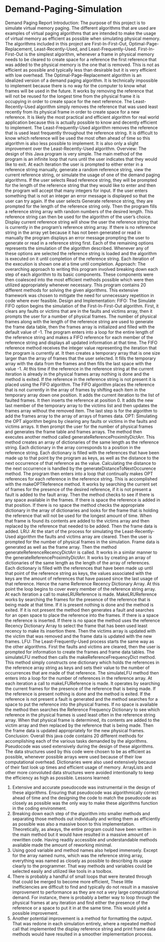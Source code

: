 # Demand-Paging-Simulation

Demand Paging Report
Introduction:
The purpose of this project is to simulate virtual memory paging. The different algorithms that are used are examples of virtual paging algorithms that are intended to make the usage of virtual memory as efficient as possible when simulating physical memory. The algorithms included in this project are First-In-First-Out, Optimal-Page-Replacement, Least-Recently-Used, and Least-Frequently-Used.
First-In-First-Out is the simplest algorithm, whenever a frame in physical memory needs to be cleared to create space for a reference the first reference that was added to the physical memory is the one that is removed. This is not as efficient as possible and typically less than desirable but it is very efficient with low overhead.
The Optimal-Page-Replacement algorithm is an idealized version of a demand paging algorithm. It is technically impossible to implement because there is no way for the computer to know what frames will be used in the future. It works by removing the reference that will not be reused for the longest time from the physical frame it is occupying in order to create space for the next reference.
The Least-Recently-Used algorithm simply removes the reference that was used least recently from its physical frame in order to create space for a new reference. It is likely the most practical and efficient algorithm for real world application because this is actually possible to know and decently efficient to implement.
The Least-Frequently-Used algorithm removes the reference that is used least frequently throughout the reference string. It is difficult to know which reference will be used the most often ahead of time so this algorithm is also less possible to implement. It is also only a slight improvement over the Least-Recently-Used algorithm.
Overview:
The design of this Java program is very simple. The main method of the program is an infinite loop that runs until the user indicates that they would like to exit. At each iteration the user is prompted to either enter in a reference string manually, generate a random reference string, view the current reference string, or simulate the usage of one of the demand paging algorithms.
If the user selects Read reference string, they will be prompted for the length of the reference string that they would like to enter and then the program will accept that many integers for input. If the user enters something that is not an integer an error message is displayed so that the user can try again.
If the user selects Generate reference string, they are prompted for the length of the reference string only. Then the program fills a reference string array with random numbers of the desired length. This reference string can then be used for the algorithm of the user’s choice.
Display current reference string will show the user the reference string that is currently in the program’s reference string array. If there is no reference string in the array yet because it has not been generated or read in manually the program displays an error message prompting the user to generate or read in a reference string first.
Each of the remaining options represents the simulation of the algorithm described. Whenever any of these options are selected the reference string is loaded and the algorithm is executed on it until completion of the reference string. Each iteration of the execution is shown one at a time until completion.
Approach:
The overarching approach to writing this program involved breaking down each step of each algorithm to its basic components. These components were then coalesced into the most efficient methods possible which were then utilized appropriately whenever necessary. This program contains 20 different methods for solving the given algorithms. This extensive framework was chosen to mitigate the need for unnecessary repetition in code where ever feasible.
Design and Implementation:
FIFO:
The Simulate FIFO option begins the simulation of the First-In-First-Out algorithm. First, it clears any faults or victims that are in the faults and victims array, then it prompts the user for a number of physical frames. The number of physical frames along with the length of the reference string are used to generate the frame data table, then the frames array is initialized and filled with the default value of -1. The program enters into a loop for the entire length of the reference string and makes a FIFO reference for each member of the reference string and displays all updated information at that time.
The FIFO reference method receives the integer value representing the iteration that the program is currently at. It then creates a temporary array that is one size larger than the array of frames that the user selected. It fills the temporary array with the data from the frames and then fills the last space with the value -1. At this time if the reference in the reference string at the current iteration is already in the physical frames array nothing is done and the method is exited. If the reference in the reference string is not present it is placed using the FIFO algorithm.
The FIFO algorithm places the reference that is not currently in the array of frames by shifting each item in the temporary array down one position. It adds the current iteration to the list of faulted frames. It then inserts the reference at position 0. It adds the new last member of the temporary array to the victims list and then updates the frames array without the removed item. The last step is for the algorithm to add the frames array to the array of arrays of frames data.
OPT:
Simulating the OPT algorithm begins by clearing any faults or victims in the faults and victims arrays. It then prompt the user for the number of physical frames and generates the frame table and frames arrays. The method then executes another method called generateReferenceProximityDictArr. This method creates an array of dictionaries of the same length as the reference string. Each dictionary in the array corresponds to a position in the reference string. Each dictionary is filled with the references that have been made up to that point by the program as keys, as well as the distance to the next occurrence of that reference as the value. Calculating the distance to the next occurrence is handled by the generateDistanceToNextOccurence method.
The program then enters into a loop that continually makes OPT references for each reference in the reference string. This is accomplished with the makeOPTReference method. It works by searching the current set of frames for the presence of the desired reference, if it is not present a fault is added to the fault array. Then the method checks to see if there is any space available in the frames. If there is space the reference is added in that position. If there is no space the method checks the appropriate dictionary in the array of dictionaries and looks for the frame that is holding the reference that will not be used for the longest amount of time. When that frame is found its contents are added to the victims array and then replaced by the reference that needed to be added. Then the frame data is added.
LRU:
At the start of the process for simulating the Least-Recently-Used algorithm the faults and victims array are cleared. Then the user is prompted for the number of physical frames in the simulation. Frame data is generated as well as the frame array. Then the method generateReferenceRecencyDictArr is called. It works in a similar manner to the generateReferenceProximityDictArr. It works by creating an array of dictionaries of the same length as the length of the array of references. Each dictionary is filled with the references that have been made up until that point of the reference string as keys, the values associated with the keys are the amount of references that have passed since the last usage of that reference. Hence the name Reference Recency Dictionary Array.
At this point the loop begins to cover every member of the reference string array. At each iteration a call to makeLRUReference is made. MakeLRUReference works by searching the frames for the presence of the reference that is being made at that time. If it is present nothing is done and the method is exited. If it is not present the method then generates a fault and searches for an open space to place the reference into the frames. If there is a space the reference is inserted. If there is no space the method uses the reference Recency Dictionary Array to select the frame that has been used least recency to make its insertion there. Then the victims array is updated with the victim that was removed and the frame data is updated with the new frames.
LFU:
The Least-Frequently-Used process starts the same way as the other algorithms. First the faults and victims are cleared, then the user is prompted for information to create the frames and frame data tables. The simulateLFU method then calls the makeReferenceFrequencyDict method. This method simply constructs one dictionary which holds the references in the reference array string as keys and sets their value to the number of occurrences that are made of that reference.
The simulateLFU method then enters into a loop for the number of references in the reference array. At each iteration a call to makeLFUReference is made. It operates by searching the current frames for the presence of the reference that is being made. If the reference is present nothing is done and the method is exited. If the reference is not present a fault is generated and the method searches for a space to put the reference into the physical frames. If no space is available the method then searches the Reference Frequency Dictionary to see which reference in the physical frames is used least often in the reference string array. When that physical frame is determined, its contents are added to the victim array and then replaced by the reference that is being made. Then the frame data is updated appropriately for the new physical frames.
Conclusion:
Overall this java code contains 20 different methods for accomplishing each of the various tasks demanded by the algorithms. Pseudocode was used extensively during the design of these algorithms. The data structures used by this code were chosen to be as efficient as possible, whenever possible arrays were used because of their low computational overhead. Dictionaries were also used extensively because of their fast look up times and efficient usage of memory. ArrayLists and other more convoluted data structures were avoided intentionally to keep the efficiency as high as possible.
Lessons learned:
1.	Extensive and accurate pseudocode was instrumental in the design of these algorithms. Ensuring that pseudocode was algorithmically correct ahead of time and the designing the code to match the pseudocode as closely as possible was the only way to make these algorithms function in the coding environment.
2.	Breaking down each step of the algorithm into smaller methods and separating those methods out individually and writing them as efficiently as possible was also a massive boon to this implementation. Theoretically, as always, the entire program could have been written in the main method but it would have resulted in a massive amount of rewritten code. Having readily accessible and understandable methods available made the amount of reworking minimal.
3.	Using good variable and method names also helped immensely. Except for the array named nums, which was the reference string array, everything was named as closely as possible to describing its usage clearly to the programmer. That way methods and variables could be selected easily and utilized like tools in a toolbox.
4.	There is probably a handful of small loops that were iterated through that could be merged to become more efficient, These little inefficiencies are difficult to find and typically do not result in a massive improvement to performance as they are not a very large computational demand. For instance, there is probably a better way to loop through the physical frames at any iteration and find either the presence of the reference or a space to put it in at the same time. This would yield a possible improvement.
5.	Another potential improvement is a method for formatting the output. That was redone in each simulation entirely, where a repeated method call that implemented the display reference string and print frame data methods would have resulted in a smoother implementation process.


